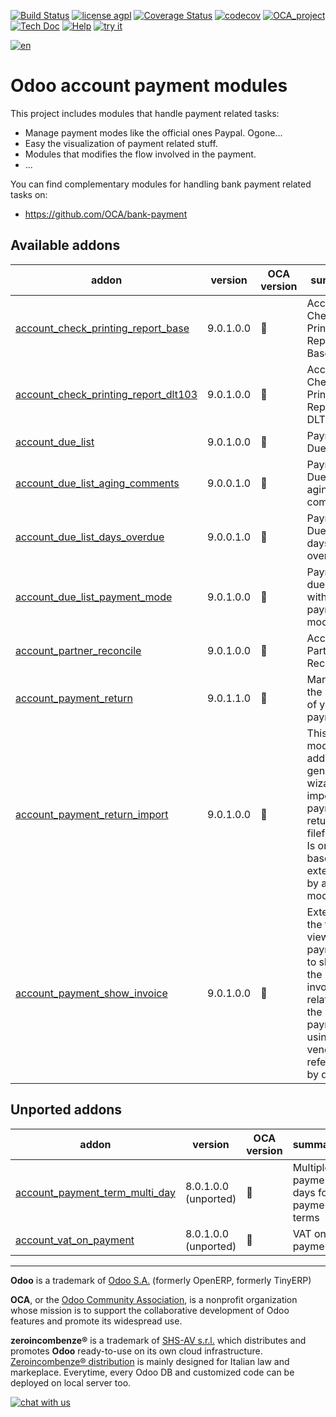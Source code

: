 [![Build Status](https://travis-ci.org/zeroincombenze/account-payment.svg?branch=9.0)](https://travis-ci.org/zeroincombenze/account-payment)
[![license agpl](https://img.shields.io/badge/licence-AGPL--3-blue.svg)](http://www.gnu.org/licenses/agpl-3.0.html)
[![Coverage Status](https://coveralls.io/repos/github/zeroincombenze/account-payment/badge.svg?branch=9.0)](https://coveralls.io/github/zeroincombenze/account-payment?branch=9.0)
[![codecov](https://codecov.io/gh/zeroincombenze/account-payment/branch/9.0/graph/badge.svg)](https://codecov.io/gh/zeroincombenze/account-payment/branch/9.0)
[![OCA_project](http://www.zeroincombenze.it/wp-content/uploads/ci-ct/prd/button-oca-9.svg)](https://github.com/OCA/account-payment/tree/9.0)
[![Tech Doc](http://www.zeroincombenze.it/wp-content/uploads/ci-ct/prd/button-docs-9.svg)](http://wiki.zeroincombenze.org/en/Odoo/9.0/dev)
[![Help](http://www.zeroincombenze.it/wp-content/uploads/ci-ct/prd/button-help-9.svg)](http://wiki.zeroincombenze.org/en/Odoo/9.0/man/FI)
[![try it](http://www.zeroincombenze.it/wp-content/uploads/ci-ct/prd/button-try-it-9.svg)](http://erp9.zeroincombenze.it)






































































[![en](http://www.shs-av.com/wp-content/en_US.png)](http://wiki.zeroincombenze.org/it/Odoo/7.0/man)

Odoo account payment modules
============================

This project includes modules that handle payment related tasks:

* Manage payment modes like the official ones Paypal. Ogone...
* Easy the visualization of payment related stuff.
* Modules that modifies the flow involved in the payment.
* ...

You can find complementary modules for handling bank payment related tasks on:

 * https://github.com/OCA/bank-payment
 
[//]: # (addons)


Available addons
----------------
addon | version | OCA version | summary
--- | --- | --- | ---
[account_check_printing_report_base](account_check_printing_report_base/) | 9.0.1.0.0 | :repeat: | Account Check Printing Report Base
[account_check_printing_report_dlt103](account_check_printing_report_dlt103/) | 9.0.1.0.0 | :repeat: | Account Check Printing Report DLT103
[account_due_list](account_due_list/) | 9.0.1.0.0 | :repeat: | Payments Due list
[account_due_list_aging_comments](account_due_list_aging_comments/) | 9.0.0.1.0 | :repeat: | Payments Due list aging comments
[account_due_list_days_overdue](account_due_list_days_overdue/) | 9.0.0.1.0 | :repeat: | Payments Due list days overdue
[account_due_list_payment_mode](account_due_list_payment_mode/) | 9.0.1.0.0 | :repeat: | Payment due list with payment mode
[account_partner_reconcile](account_partner_reconcile/) | 9.0.1.0.0 | :repeat: | Account Partner Reconcile
[account_payment_return](account_payment_return/) | 9.0.1.1.0 | :repeat: | Manage the return of your payments
[account_payment_return_import](account_payment_return_import/) | 9.0.1.0.0 | :repeat: | This module add a generic wizard to import payment return fileformats. Is only the base to be extended by another modules
[account_payment_show_invoice](account_payment_show_invoice/) | 9.0.1.0.0 | :repeat: | Extends the tree view of payments to show the paid invoices related to the payments using the vendor reference by default


Unported addons
---------------
addon | version | OCA version | summary
--- | --- | --- | ---
[account_payment_term_multi_day](account_payment_term_multi_day/) | 8.0.1.0.0 (unported) | :repeat: | Multiple payment days for payment terms
[account_vat_on_payment](account_vat_on_payment/) | 8.0.1.0.0 (unported) | :repeat: | VAT on payment

[//]: # (end addons)

[//]: # (copyright)

----

**Odoo** is a trademark of [Odoo S.A.](https://www.odoo.com/) (formerly OpenERP, formerly TinyERP)

**OCA**, or the [Odoo Community Association](http://odoo-community.org/), is a nonprofit organization whose
mission is to support the collaborative development of Odoo features and
promote its widespread use.

**zeroincombenze®** is a trademark of [SHS-AV s.r.l.](http://www.shs-av.com/)
which distributes and promotes **Odoo** ready-to-use on its own cloud infrastructure.
[Zeroincombenze® distribution](http://wiki.zeroincombenze.org/en/Odoo)
is mainly designed for Italian law and markeplace.
Everytime, every Odoo DB and customized code can be deployed on local server too.

[//]: # (end copyright)

[![chat with us](https://www.shs-av.com/wp-content/chat_with_us.gif)](https://tawk.to/85d4f6e06e68dd4e358797643fe5ee67540e408b)

